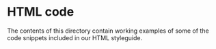 # HTML code

The contents of this directory contain working examples of some of the code snippets included in our HTML styleguide.
